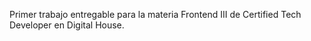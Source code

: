 Primer trabajo entregable para la materia Frontend III de Certified Tech Developer en Digital House. 
